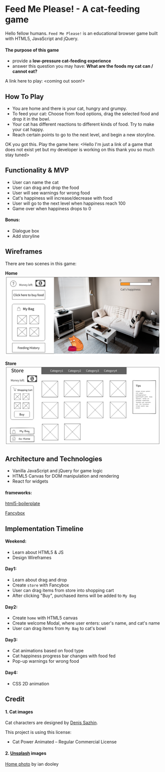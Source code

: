 # Feed Me Please! - A cat-feeding game

Hello fellow humans. `Feed Me Please!` is an educational browser game built with HTML5, JavaScript and jQuery.

#### The purpose of this game
- provide a **low-pressure cat-feeding experience**
- answer this question you may have: **What are the foods my cat can / cannot eat?**

A link here to play: <empty now> <coming out soon!>

## How To Play
- You are home and there is your cat, hungry and grumpy.
- To feed your cat: Choose from food options, drag the selected food and drop it in the bowl.
- Your cat has different reactions to different kinds of food. Try to make your cat happy.
- Reach certain points to go to the next level, and begin a new storyline.

OK you got this. Play the game here: <Hello I'm just a link of a game that does not exist yet but my developer is working on this thank you so much stay tuned>

## Functionality & MVP
- User can name the cat
- User can drag and drop the food
- User will see warnings for wrong food
- Cat's happiness will increase/decrease with food
- User will go to the next level when happiness reach 100
- Game over when happiness drops to 0

#### Bonus:
- Dialogue box
- Add storyline

## Wireframes
There are two scenes in this game:

**Home**
![home](https://github.com/stellashen/feed-me-please/blob/master/docs/wireframes/home.png)

**Store**
![store](https://github.com/stellashen/feed-me-please/blob/master/docs/wireframes/store.png)

## Architecture and Technologies
- Vanilla JavaScript and jQuery for game logic
- HTML5 Canvas for DOM manipulation and rendering
- React for widgets

#### frameworks:
[html5-boilerplate](https://html5boilerplate.com/)

[Fancybox](http://fancyapps.com/fancybox/3/)

## Implementation Timeline
#### Weekend:
- Learn about HTML5 & JS
- Design Wireframes

#### Day1:
- Learn about drag and drop
- Create `store` with Fancybox
- User can drag items from store into shopping cart
- After clicking "Buy", purchased items will be added to `My Bag`

#### Day2:
- Create `home` with HTML5 canvas
- Create welcome Modal, where user enters: user's name, and cat's name
- User can drag items from `My Bag` to cat's bowl

#### Day3:
- Cat animations based on food type
- Cat happiness progress bar changes with food fed
- Pop-up warnings for wrong food

#### Day4:
- CSS 2D animation

## Credit
#### 1. Cat images
Cat characters are designed by [Denis Sazhin](http://iconka.com/en/).

This project is using this license:
- Cat Power Animated – Regular Commercial License

#### 2. [Unsplash](https://unsplash.com/) images
[Home photo](https://unsplash.com/photos/_-JR5TxKNSo) by ian dooley

